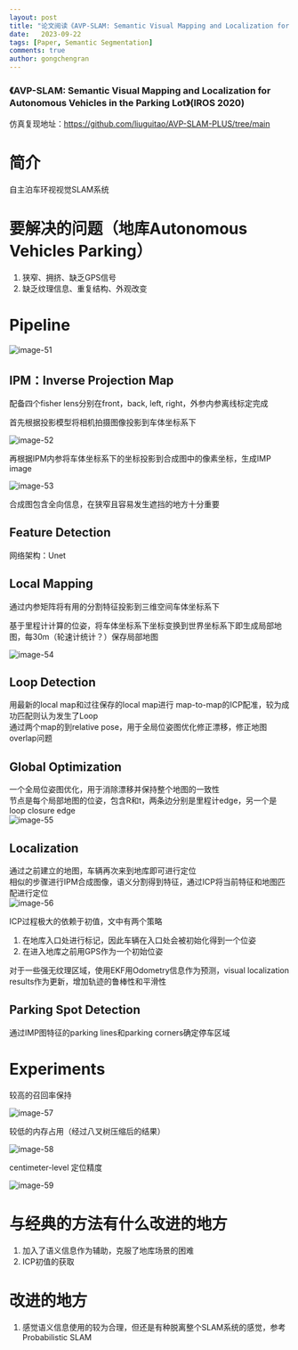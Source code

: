 ```yaml
---
layout: post
title: "论文阅读《AVP-SLAM: Semantic Visual Mapping and Localization for Autonomous Vehicles in the Parking Lot》(IROS 2020)"
date:   2023-09-22
tags: [Paper, Semantic Segmentation]
comments: true
author: gongchengran
---
```


### 《AVP-SLAM: Semantic Visual Mapping and Localization for Autonomous Vehicles in the Parking Lot》(IROS 2020)  

仿真复现地址：https://github.com/liuguitao/AVP-SLAM-PLUS/tree/main  

# 简介  
自主泊车环视视觉SLAM系统    

# 要解决的问题（地库Autonomous Vehicles Parking）  
1. 狭窄、拥挤、缺乏GPS信号    
2. 缺乏纹理信息、重复结构、外观改变   

# Pipeline  
![image-51](../images/avp/image-51.png)

## IPM：Inverse Projection Map  

配备四个fisher lens分别在front，back, left, right，外参内参离线标定完成   

首先根据投影模型将相机拍摄图像投影到车体坐标系下  

![image-52](../images/avp/image-52.png)   

再根据IPM内参将车体坐标系下的坐标投影到合成图中的像素坐标，生成IMP image   

![image-53](../images/avp/image-53.png)   

合成图包含全向信息，在狭窄且容易发生遮挡的地方十分重要    

## Feature Detection
网络架构：Unet   

## Local Mapping 
通过内参矩阵将有用的分割特征投影到三维空间车体坐标系下   

基于里程计计算的位姿，将车体坐标系下坐标变换到世界坐标系下即生成局部地图，每30m（轮速计统计？）保存局部地图   

![image-54](../images/avp/image-54.png)  

## Loop Detection  
用最新的local map和过往保存的local map进行 map-to-map的ICP配准，较为成功匹配则认为发生了Loop  
通过两个map的到relative pose，用于全局位姿图优化修正漂移，修正地图overlap问题   

## Global Optimization
一个全局位姿图优化，用于消除漂移并保持整个地图的一致性  
节点是每个局部地图的位姿，包含R和t，两条边分别是里程计edge，另一个是loop closure edge  
![image-55](../images/avp/image-55.png)  

## Localization
通过之前建立的地图，车辆再次来到地库即可进行定位    
相似的步骤进行IPM合成图像，语义分割得到特征，通过ICP将当前特征和地图匹配进行定位  
![image-56](../images/avp/image-56.png)   

ICP过程极大的依赖于初值，文中有两个策略  
1. 在地库入口处进行标记，因此车辆在入口处会被初始化得到一个位姿   
2. 在进入地库之前用GPS作为一个初始位姿    

对于一些强无纹理区域，使用EKF用Odometry信息作为预测，visual localization results作为更新，增加轨迹的鲁棒性和平滑性   

## Parking Spot Detection  
通过IMP图特征的parking lines和parking corners确定停车区域   

# Experiments  

较高的召回率保持  

![image-57](../images/avp/image-57.png)

较低的内存占用（经过八叉树压缩后的结果）  

![image-58](../images/avp/image-58.png)

centimeter-level 定位精度  

![image-59](../images/avp/image-59.png)  

# 与经典的方法有什么改进的地方  

1. 加入了语义信息作为辅助，克服了地库场景的困难  
2. ICP初值的获取   

# 改进的地方 
1. 感觉语义信息使用的较为合理，但还是有种脱离整个SLAM系统的感觉，参考Probabilistic SLAM  

